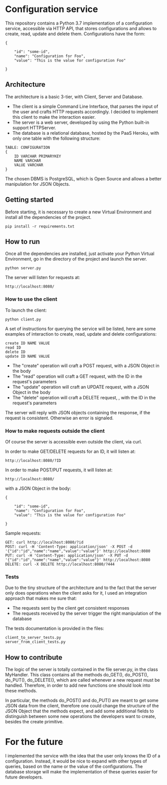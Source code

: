 # Configuration service
This repository contains a Python 3.7 implementation of a configuration service, accessible via
HTTP API, that stores configurations and allows to create, read, update and delete them.
Configurations have the form:

```
{

    "id": "some-id",
    "name": "Configuration for Foo",
    "value": "This is the value for configuration Foo"
    
}
```

## Architecture
The architecture is a basic 3-tier, with Client, Server and Database.

* The client is a simple Command Line Interface, that parses the input of the user and crafts HTTP requests accordingly.
  I decided to implement this client to make the interaction easier.
* The server is a web server, developed by using the Python built-in support HTTPServer. 
* The database is a relational database, hosted by the PaaS Heroku, with only one table with the following structure:

```
TABLE: CONFIGURATION
{
    ID VARCHAR PRIMARYKEY
    NAME VARCHAR
    VALUE VARCHAR
}
```

The chosen DBMS is PostgreSQL, which is Open Source and allows a better manipulation for JSON Objects.

## Getting started
Before starting, it is necessary to create a new Virtual Environment and install all the dependencies of the project.

```
pip install -r requirements.txt
```

## How to run

Once all the dependencies are installed, just activate your Python Virtual Environment, go in the directory of the project
and launch the server.

```
python server.py
```

The server will listen for requests at:

```
http://localhost:8080/
```

### How to use the client

To launch the client:

```
python client.py
```

A set of instructions for querying the service will be listed, here are some examples of interaction to create,
read, update and delete configurations:

```
create ID NAME VALUE
read ID
delete ID
update ID NAME VALUE
```

* The "create" operation will craft a POST request, with a JSON Object in the body
* The "read" operation will craft a GET request, with the ID in the request's parameters
* The "update" operation will craft an UPDATE request, with a JSON Object in the body
* The "delete" operation will craft a DELETE request, , with the ID in the request's parameters

The server will reply with JSON objects containing the response, if the request is consistent.
Otherwise an error is signaled.

### How to make requests outside the client

Of course the server is accessible even outside the client, via curl.

In order to make GET/DELETE requests for an ID, it will listen at:

```
http://localhost:8080/?ID
```

In order to make POST/PUT requests, it will listen at:

```
http://localhost:8080/
```

with a JSON Object in the body:

```
{

    "id": "some-id",
    "name": "Configuration for Foo",
    "value": "This is the value for configuration Foo"
    
}
```

Sample requests:

```
GET: curl http://localhost:8080/?id
POST: curl -H 'Content-Type: application/json' -X POST -d '{"id":"id","name":"name","value":"value"}' http://localhost:8080  
PUT: curl -H 'Content-Type: application/json' -X PUT -d '{"id":"id","name":"name","value":"value"}' http://localhost:8080  
DELETE: curl -X DELETE http://localhost:8080/?444
```

### Tests

Due to the tiny structure of the architecture and to the fact that the server only does operations when the
client asks for it, I used an integration approach that makes me sure that:

* The requests sent by the client get consistent responses
* The requests received by the server trigger the right manipulation of the database

The tests documentation is provided in the files:

```
client_to_server_tests.py
server_from_client_tests.py
```

## How to contribute
The logic of the server is totally contained in the file server.py, in the class MyHandler.
This class contains all the methods do_GET(), do_POST(), do_PUT(), do_DELETE(), which are called whenever a new request must be handled.
Therefore, in order to add new functions one should look into these methods.

In particular, the methods do_POST() and do_PUT() are meant to get some JSON data from the client, therefore one could change the structure of the JSON Object that the methods expect, and add some additional fields to distinguish between some new operations the developers want to create, besides the create primitive.

# For the future

I implemented the service with the idea that the user only knows the ID of a configuration.
Instead, it would be nice to expand with other types of queries, based on the name or the value of the configurations.
The database storage will make the implementation of these queries easier for future developers.
